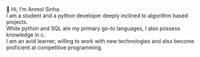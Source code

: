 👋 Hi, I’m Anmol Sinha.<br>
I am a student and a python developer deeply inclined to algorithm based projects.<br>
While python and SQL are my primary go-to languages, I also possess knowledge in c.<br>
I am an avid learner, willing to work with new technologies and also become proficient at competitive programming. <br>

